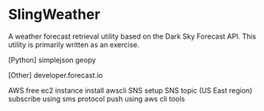 # SlingWeather
A weather forecast retrieval utility based on the Dark Sky Forecast API. This utility is primarily written as an exercise.

[Python]
	simplejson
	geopy

[Other]
	developer.forecast.io


AWS
free ec2 instance
	install awscli
SNS
	setup SNS topic (US East region)
	subscribe using sms protocol
	push using aws cli tools


